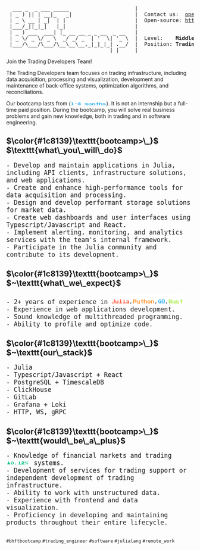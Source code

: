 <pre>
  ___ _  _ ___ _____                     |
 | _ ) || | __|_   _|                    |  Contact us:  <a href="mailto: opensource@bhftbootcamp.com">opensource@bhftbootcamp.com</a>
 | _ \ __ | _|  | |                      |  Open-source: <a href="https://github.com/bhftbootcamp">https://github.com/bhftbootcamp</a>
 |___/_||_|_|   |_|                      |
 | _ ) ___  ___| |_ __ __ _ _ __  _ __   |  
 | _ \/ _ \/ _ \  _/ _/ _` | '  \| '_ \  |  Level:    <b>Middle</b>
 |___/\___/\___/\__\__\__,_|_|_|_| .__/  |  Position: <b>Trading Software Engineer</b>
                                 |_|     |
</pre>

Join the Trading Developers Team!

The Trading Developers team focuses on trading infrastructure, including data acquisition, processing and visualization, development and maintenance of back-office systems, optimization algorithms, and reconciliations.

Our bootcamp lasts from (<img align=bottom src=/assets/1_4_months.gif width=96px height=12px>). It is not an internship but a full-time paid position. During the bootcamp, you will solve real business problems and gain new knowledge, both in trading and in software engineering.

<h2>$\color{#1c8139}\texttt{bootcamp>\_}$ $\texttt{what\_you\_will\_do}$</h2>

<div style="font-family: monospace; font-size: 1.2em;">
- Develop and maintain applications in Julia, including API clients, infrastructure solutions, and web applications.<br>
- Create and enhance high-performance tools for data acquisition and processing.<br>
- Design and develop performant storage solutions for market data.<br>
- Create web dashboards and user interfaces using Typescript/Javascript and React.<br>
- Implement alerting, monitoring, and analytics services with the team's internal framework.<br>
- Participate in the Julia community and contribute to its development.<br>
</div>

<h2>$\color{#1c8139}\texttt{bootcamp>\_}$ $~\texttt{what\_we\_expect}$</h2>

<div style="font-family: monospace; font-size: 1.2em;">
- 2+ years of experience in <img src=/assets/julia_python_go_rust.gif width=192px height=26px><br>
- Experience in web applications development.<br>
- Sound knowledge of multithreaded programming.<br>
- Ability to profile and optimize code.<br>
</div>

<h2>$\color{#1c8139}\texttt{bootcamp>\_}$ $~\texttt{our\_stack}$</h2>

<div style="font-family: monospace; font-size: 1.2em;">
- Julia<br>
- Typescript/Javascript + React<br>
- PostgreSQL + TimescaleDB<br>
- ClickHouse<br>
- GitLab<br>
- Grafana + Loki<br>
- HTTP, WS, gRPC<br>
</div>

<h2>$\color{#1c8139}\texttt{bootcamp>\_}$ $~\texttt{would\_be\_a\_plus}$</h2>

<div style="font-family: monospace; font-size: 1.2em;">
- Knowledge of financial markets and trading <img align=bottom src=/assets/bid_ask.gif width=64px height=12px> systems.<br>
- Development of services for trading support or independent development of trading infrastructure.<br>
- Ability to work with unstructured data.<br>
- Experience with frontend and data visualization.<br>
- Proficiency in developing and maintaining products throughout their entire lifecycle.<br>
</div>

##

`#bhftbootcamp` `#trading_engineer` `#software` `#julialang` `#remote_work`
